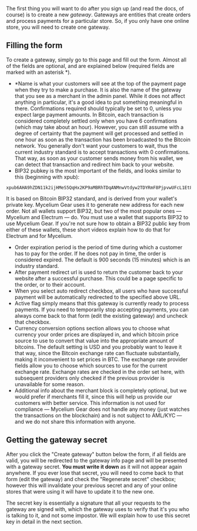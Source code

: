The first thing you will want to do after you sign up (and read the docs, of course) is to create a new <i>gateway</i>. Gateways are entities that create orders and process payments for a particular store. So, if you only have one online store, you will need to create one gateway.
## Filling the form

To create a gateway, simply go to this page and fill out the form. Almost all of the fields are optional, and are explained below (required fields are marked with an asterisk *).

* *Name is what your customers will see at the top of the payment page when they try to make a purchase. It is also the name of the gateway that you see as a merchant in the admin panel. While it does not affect anything in particular, it's a good idea to put something meaningful in there.
    Confirmations required should typically be set to 0, unless you expect large payment amounts. In Bitcoin, each transaction is considered completely settled only when you have 6 confirmations (which may take about an hour). However, you can still assume with a degree of certainty that the payment will get processed and settled in one hour as soon as the transaction has been broadcasted to the Bitcoin network. You generally don't want your customers to wait, thus the current industry standard is to accept transactions with 0 confirmations. That way, as soon as your customer sends money from his wallet, we can detect that transaction and redirect him back to your website.
* BIP32 pubkey is the most important of the fields, and looks similar to this (beginning with xpub):

```text
xpub6AHA9hZDN11k2ijHMeS5QqHx2KP9aMBRhTDqANMnwVtdyw2TDYRmF8PjpvwUFcL1Et8Hj59S3gTSMcUQ5gAqTz3Wd8EsMTmF3DChhqPQBnU
```
  It is based on Bitcoin BIP32 standard, and is derived from your wallet's private key. Mycelium Gear uses it to generate new address for each new order. Not all wallets support BIP32, but two of the most popular ones — Mycelium and Electrum — do. You must use a wallet that supports BIP32 to use Mycelium Gear. If you're not sure how to obtain a BIP32 public key from either of these wallets, these short videos explain how to do that for Electrum and for Mycelium.
* Order expiration period is the period of time during which a customer has to pay for the order. If he does not pay in time, the order is considered expired. The default is 900 seconds (15 minutes) which is an industry standard.
* After payment redirect url is used to return the customer back to your website after a successful purchase. This could be a page specific to the order, or to their account.
* When you select auto redirect checkbox, all users who have successful payment will be automatically redirected to the specified above URL.
* Active flag simply means that this gateway is currently ready to process payments. If you need to temporarily stop accepting payments, you can always come back to that form (edit the existing gateway) and uncheck that checkbox.
* Currency conversion options section allows you to choose what currency your order prices are displayed in, and which bitcoin price source to use to convert that value into the appropriate amount of bitcoins. The default setting is USD and you probably want to leave it that way, since the Bitcoin exchange rate can fluctuate substantially, making it inconvenient to set prices in BTC. The exchange rate provider fields allow you to choose which sources to use for the current exchange rate. Exchange rates are checked in the order set here, with subsequent providers only checked if the previous provider is unavailable for some reason.
* Additional info about the merchant block is completely optional, but we would prefer if merchants fill it, since this will help us provide our customers with better service. This information is not used for compliance — Mycelium Gear does not handle any money (just watches the transactions on the blockchain) and is not subject to AML/KYC — and we do not share this information with anyone.

## Getting the gateway secret

After you click the "Create gateway" button below the form, if all fields are valid, you will be redirected to the gateway info page and will be presented with a gateway secret. **You must write it down** as it will not appear again anywhere. If you ever lose that secret, you will need to come back to that form (edit the gateway) and check the "Regenerate secret" checkbox; however this will invalidate your previous secret and any of your online stores that were using it will have to update it to the new one.

The secret key is essentially a signature that all your requests to the gateway are signed with, which the gateway uses to verify that it's you who is talking to it, and not some impostor. We will explain how to use this secret key in detail in the next section.
